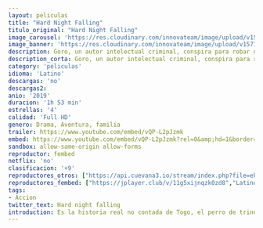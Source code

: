 ```yaml
---
layout: peliculas
title: "Hard Night Falling"
titulo_original: "Hard Night Falling"
image_carousel: 'https://res.cloudinary.com/innovateam/image/upload/v1577302619/hard-min_hpf3bw.jpg'
image_banner: 'https://res.cloudinary.com/innovateam/image/upload/v1577302616/xGJ0tfRJL2vd4cyLZMHWjKdzcw1-min_oalsdb.jpg'
description: Goro, un autor intelectual criminal, conspira para robar un enorme alijo de oro de la familia Rossini. Sin el conocimiento de Goro y sus soldados de la fortuna, uno de los invitados de Rossini es un agente extranjero altamente capacitado que lucha no solo por salvar a los rehenes y el oro, sino a su familia en peligro.
description_corta: Goro, un autor intelectual criminal, conspira para robar un enorme alijo de oro de la familia Rossini. Sin el conocimiento de Goro y sus soldados de la fortuna, uno de los invitados de Rossini es un...
category: 'peliculas'
idioma: 'Latino'
descargas: 'no'
descargas2:
anio: '2019'
duracion: '1h 53 min'
estrellas: '4'
calidad: 'Full HD'
genero: Drama, Aventura, familia
trailer: https://www.youtube.com/embed/vQP-L2pJzmk
embed: https://www.youtube.com/embed/vQP-L2pJzmk?rel=0&amp;hd=1&border=0&wmode=opaque&enablejsapi=1&modestbranding=1&controls=1&showinfo=1
sandbox: allow-same-origin allow-forms
reproductor: fembed
netflix: 'no'
clasificacion: '+9'
reproductores_otros: ["https://api.cuevana3.io/stream/index.php?file=ek5lbm9xYWNrS0xYMTZLa2xNbkdvY3ZTb3BtZng4TGp6ZFpobGFMUGtOalJ5S1dUbjhhTzJOTFhuS2FzajVPcG1acGthV0hEMGVQWDA2S21ZY1hRNEpQWHAyWmpsNXFubXBPU2ZuUzJ3THVva2FDaVo0WFgxTkRNbDZGM3g5VFh5WjFrWjJ1VWthaWFtR3Bv","Latino","https://gdriveplayer.me/embed2.php?link=5x8aGvIQSxpsUyNUvfJ3UA8YUgsoP3zqXeIA4ZZ4i89muy%252FAWlzM1kOuSu5G7yiegCp3ad2zRO%252FILcaRQ8yOELW13L%252FaIGlvl7gUoDeRGWwu2zmM87XGzemfe8sBlHILmvblC4Si8V%252F%252FujII8eVa6Rr%252FaQjILakFcXzejNEB8g7eqDOmB88Y5%252BzhFWqT%252By2NNjvaDE2VtVVK791Zc%252B8C3c","Latino","https://mstream.space/y8ocd4mv9uwq","Latino"]
reproductores_fembed: ["https://jplayer.club/v/11g5xijnqzk0zd8","Latino","https://feurl.com/v/l0l0qbnz3865g82","Latino","https://feurl.com/v/36j72im6l5kg7qr","Latino"]
tags:
- Accion
twitter_text: Hard night falling
introduction: Es la historia real no contada de Togo, el perro de trineo quien dirigió la carrera más difícil de 1925, aunque la mayoría lo consideraba demasiado pequeño y débil para liderar una carrera tan intensa. ..
---
```













